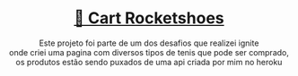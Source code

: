 <h1 align="center">
    <a href="https://pt-br.reactjs.org/">🔗 Cart  Rocketshoes </a>
</h1>
<p align="center">Este projeto foi parte de um dos desafios que realizei ignite<br>
onde criei uma pagina com diversos tipos de tenis que pode ser comprado, os produtos estão sendo puxados de uma api criada por mim no heroku <br></p>

